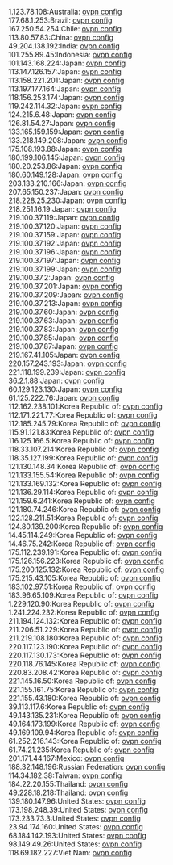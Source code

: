 1.123.78.108:Australia: [ovpn config](vpn/1_123_78_108.ovpn)  
177.68.1.253:Brazil: [ovpn config](vpn/177_68_1_253.ovpn)  
167.250.54.254:Chile: [ovpn config](vpn/167_250_54_254.ovpn)  
113.80.57.83:China: [ovpn config](vpn/113_80_57_83.ovpn)  
49.204.138.192:India: [ovpn config](vpn/49_204_138_192.ovpn)  
101.255.89.45:Indonesia: [ovpn config](vpn/101_255_89_45.ovpn)  
101.143.168.224:Japan: [ovpn config](vpn/101_143_168_224.ovpn)  
113.147.126.157:Japan: [ovpn config](vpn/113_147_126_157.ovpn)  
113.158.221.201:Japan: [ovpn config](vpn/113_158_221_201.ovpn)  
113.197.177.164:Japan: [ovpn config](vpn/113_197_177_164.ovpn)  
118.156.253.174:Japan: [ovpn config](vpn/118_156_253_174.ovpn)  
119.242.114.32:Japan: [ovpn config](vpn/119_242_114_32.ovpn)  
124.215.6.48:Japan: [ovpn config](vpn/124_215_6_48.ovpn)  
126.81.54.27:Japan: [ovpn config](vpn/126_81_54_27.ovpn)  
133.165.159.159:Japan: [ovpn config](vpn/133_165_159_159.ovpn)  
133.218.149.208:Japan: [ovpn config](vpn/133_218_149_208.ovpn)  
175.108.193.88:Japan: [ovpn config](vpn/175_108_193_88.ovpn)  
180.199.106.145:Japan: [ovpn config](vpn/180_199_106_145.ovpn)  
180.20.253.86:Japan: [ovpn config](vpn/180_20_253_86.ovpn)  
180.60.149.128:Japan: [ovpn config](vpn/180_60_149_128.ovpn)  
203.133.210.166:Japan: [ovpn config](vpn/203_133_210_166.ovpn)  
207.65.150.237:Japan: [ovpn config](vpn/207_65_150_237.ovpn)  
218.228.25.230:Japan: [ovpn config](vpn/218_228_25_230.ovpn)  
218.251.16.19:Japan: [ovpn config](vpn/218_251_16_19.ovpn)  
219.100.37.119:Japan: [ovpn config](vpn/219_100_37_119.ovpn)  
219.100.37.120:Japan: [ovpn config](vpn/219_100_37_120.ovpn)  
219.100.37.159:Japan: [ovpn config](vpn/219_100_37_159.ovpn)  
219.100.37.192:Japan: [ovpn config](vpn/219_100_37_192.ovpn)  
219.100.37.196:Japan: [ovpn config](vpn/219_100_37_196.ovpn)  
219.100.37.197:Japan: [ovpn config](vpn/219_100_37_197.ovpn)  
219.100.37.199:Japan: [ovpn config](vpn/219_100_37_199.ovpn)  
219.100.37.2:Japan: [ovpn config](vpn/219_100_37_2.ovpn)  
219.100.37.201:Japan: [ovpn config](vpn/219_100_37_201.ovpn)  
219.100.37.209:Japan: [ovpn config](vpn/219_100_37_209.ovpn)  
219.100.37.213:Japan: [ovpn config](vpn/219_100_37_213.ovpn)  
219.100.37.60:Japan: [ovpn config](vpn/219_100_37_60.ovpn)  
219.100.37.63:Japan: [ovpn config](vpn/219_100_37_63.ovpn)  
219.100.37.83:Japan: [ovpn config](vpn/219_100_37_83.ovpn)  
219.100.37.85:Japan: [ovpn config](vpn/219_100_37_85.ovpn)  
219.100.37.87:Japan: [ovpn config](vpn/219_100_37_87.ovpn)  
219.167.41.105:Japan: [ovpn config](vpn/219_167_41_105.ovpn)  
220.157.243.193:Japan: [ovpn config](vpn/220_157_243_193.ovpn)  
221.118.199.239:Japan: [ovpn config](vpn/221_118_199_239.ovpn)  
36.2.1.88:Japan: [ovpn config](vpn/36_2_1_88.ovpn)  
60.129.123.130:Japan: [ovpn config](vpn/60_129_123_130.ovpn)  
61.125.222.76:Japan: [ovpn config](vpn/61_125_222_76.ovpn)  
112.162.238.101:Korea Republic of: [ovpn config](vpn/112_162_238_101.ovpn)  
112.171.221.77:Korea Republic of: [ovpn config](vpn/112_171_221_77.ovpn)  
112.185.245.79:Korea Republic of: [ovpn config](vpn/112_185_245_79.ovpn)  
115.91.121.83:Korea Republic of: [ovpn config](vpn/115_91_121_83.ovpn)  
116.125.166.5:Korea Republic of: [ovpn config](vpn/116_125_166_5.ovpn)  
118.33.107.214:Korea Republic of: [ovpn config](vpn/118_33_107_214.ovpn)  
118.35.127.199:Korea Republic of: [ovpn config](vpn/118_35_127_199.ovpn)  
121.130.148.34:Korea Republic of: [ovpn config](vpn/121_130_148_34.ovpn)  
121.133.155.54:Korea Republic of: [ovpn config](vpn/121_133_155_54.ovpn)  
121.133.169.132:Korea Republic of: [ovpn config](vpn/121_133_169_132.ovpn)  
121.136.29.114:Korea Republic of: [ovpn config](vpn/121_136_29_114.ovpn)  
121.159.6.241:Korea Republic of: [ovpn config](vpn/121_159_6_241.ovpn)  
121.180.74.246:Korea Republic of: [ovpn config](vpn/121_180_74_246.ovpn)  
122.128.211.51:Korea Republic of: [ovpn config](vpn/122_128_211_51.ovpn)  
124.80.139.200:Korea Republic of: [ovpn config](vpn/124_80_139_200.ovpn)  
14.45.114.249:Korea Republic of: [ovpn config](vpn/14_45_114_249.ovpn)  
14.46.75.242:Korea Republic of: [ovpn config](vpn/14_46_75_242.ovpn)  
175.112.239.191:Korea Republic of: [ovpn config](vpn/175_112_239_191.ovpn)  
175.126.156.223:Korea Republic of: [ovpn config](vpn/175_126_156_223.ovpn)  
175.200.125.132:Korea Republic of: [ovpn config](vpn/175_200_125_132.ovpn)  
175.215.43.105:Korea Republic of: [ovpn config](vpn/175_215_43_105.ovpn)  
183.102.97.51:Korea Republic of: [ovpn config](vpn/183_102_97_51.ovpn)  
183.96.65.109:Korea Republic of: [ovpn config](vpn/183_96_65_109.ovpn)  
1.229.120.90:Korea Republic of: [ovpn config](vpn/1_229_120_90.ovpn)  
1.241.224.232:Korea Republic of: [ovpn config](vpn/1_241_224_232.ovpn)  
211.194.124.132:Korea Republic of: [ovpn config](vpn/211_194_124_132.ovpn)  
211.206.51.229:Korea Republic of: [ovpn config](vpn/211_206_51_229.ovpn)  
211.219.108.180:Korea Republic of: [ovpn config](vpn/211_219_108_180.ovpn)  
220.117.123.190:Korea Republic of: [ovpn config](vpn/220_117_123_190.ovpn)  
220.117.130.173:Korea Republic of: [ovpn config](vpn/220_117_130_173.ovpn)  
220.118.76.145:Korea Republic of: [ovpn config](vpn/220_118_76_145.ovpn)  
220.83.208.42:Korea Republic of: [ovpn config](vpn/220_83_208_42.ovpn)  
221.145.16.50:Korea Republic of: [ovpn config](vpn/221_145_16_50.ovpn)  
221.155.161.75:Korea Republic of: [ovpn config](vpn/221_155_161_75.ovpn)  
221.155.43.180:Korea Republic of: [ovpn config](vpn/221_155_43_180.ovpn)  
39.113.117.6:Korea Republic of: [ovpn config](vpn/39_113_117_6.ovpn)  
49.143.135.231:Korea Republic of: [ovpn config](vpn/49_143_135_231.ovpn)  
49.164.173.199:Korea Republic of: [ovpn config](vpn/49_164_173_199.ovpn)  
49.169.109.94:Korea Republic of: [ovpn config](vpn/49_169_109_94.ovpn)  
61.252.216.143:Korea Republic of: [ovpn config](vpn/61_252_216_143.ovpn)  
61.74.21.235:Korea Republic of: [ovpn config](vpn/61_74_21_235.ovpn)  
201.171.44.167:Mexico: [ovpn config](vpn/201_171_44_167.ovpn)  
188.32.148.196:Russian Federation: [ovpn config](vpn/188_32_148_196.ovpn)  
114.34.182.38:Taiwan: [ovpn config](vpn/114_34_182_38.ovpn)  
184.22.20.155:Thailand: [ovpn config](vpn/184_22_20_155.ovpn)  
49.228.18.218:Thailand: [ovpn config](vpn/49_228_18_218.ovpn)  
139.180.147.96:United States: [ovpn config](vpn/139_180_147_96.ovpn)  
173.198.248.39:United States: [ovpn config](vpn/173_198_248_39.ovpn)  
173.233.73.3:United States: [ovpn config](vpn/173_233_73_3.ovpn)  
23.94.174.160:United States: [ovpn config](vpn/23_94_174_160.ovpn)  
68.184.142.193:United States: [ovpn config](vpn/68_184_142_193.ovpn)  
98.149.49.26:United States: [ovpn config](vpn/98_149_49_26.ovpn)  
118.69.182.227:Viet Nam: [ovpn config](vpn/118_69_182_227.ovpn)  
